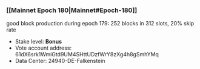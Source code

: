 ### [[Mainnet Epoch 180|Mainnet#Epoch-180]]
good block production during epoch 179: 252 blocks in 312 slots, 20% skip rate
* Stake level: **Bonus**
* Vote account address: 61dX6srk1WmiGtd9UM4SHttUDzfWrY8zXg4h8gSmhYMq
* Data Center: 24940-DE-Falkenstein